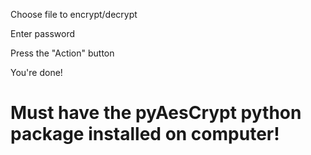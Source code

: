 Choose file to encrypt/decrypt


Enter password


Press the "Action" button


You're done!



# Must have the pyAesCrypt python package installed on computer!

